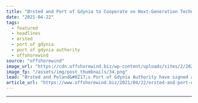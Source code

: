 ```yaml
---
title: "Ørsted and Port of Gdynia to Cooperate on Next-Generation Technology Development"
date: "2021-04-22"
tags: 
  - featured
  - headlines
  - ørsted
  - port of gdynia
  - port of gdynia authority
  - offshorewind
source: "offshorewind"
image_url: "https://cdn.offshorewind.biz/wp-content/uploads/sites/2/2021/04/21163003/%C3%98rsted-and-Port-of-Gdynia.png"
image_fp: "/assets/img/post_thumbnails/34.png"
lead: "Ørsted and Poland&#8217;s Port of Gdynia Authority have signed a Letter of Intent to"
article_url: "https://www.offshorewind.biz/2021/04/22/orsted-and-port-of-gdynia-to-cooperate-on-next-generation-technology-development/"
---
```


---
